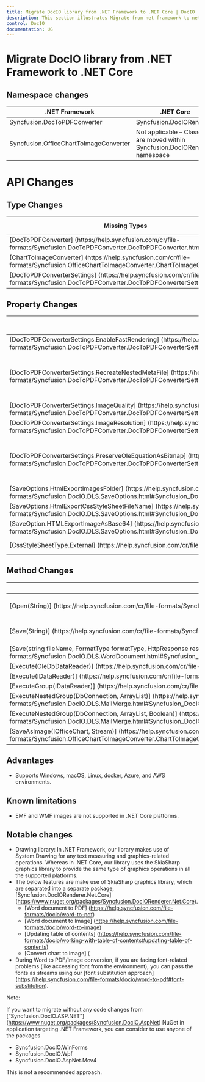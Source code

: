 ```yaml
---
title: Migrate DocIO library from .NET Framework to .NET Core | DocIO | Syncfusion
description: This section illustrates Migrate from net framework to net core
control: DocIO
documentation: UG
---
```

# Migrate DocIO library from .NET Framework to .NET Core

## Namespace changes 

<table>
<tr>
<thead>
<th>.NET Framework</th>	
<th>.NET Core</th>
</thead>
</tr>
<tr>
<td>Syncfusion.DocToPDFConverter</td>
<td>Syncfusion.DocIORenderer</td>
</tr>
<tr>
<td>Syncfusion.OfficeChartToImageConverter</td>
<td>Not applicable – Classes are moved within Syncfusion.DocIORenderer namespace </td>
</tr>
</table>

# API Changes

## Type Changes 

<table>
<tr>
<thead>
<th>Missing Types</th>	
<th>Alternate Types</th>
</thead>
</tr>
<tr>
<td>[DocToPDFConverter] (https://help.syncfusion.com/cr/file-formats/Syncfusion.DocToPDFConverter.DocToPDFConverter.html)</td>
<td>DocIORenderer</td>
</tr>
<tr>
<td>[ChartToImageConverter] (https://help.syncfusion.com/cr/file-formats/Syncfusion.OfficeChartToImageConverter.ChartToImageConverter.html)</td>
<td>Not applicable</td>
</tr>
<tr>
<td>[DocToPDFConverterSettings] (https://help.syncfusion.com/cr/file-formats/Syncfusion.DocToPDFConverter.DocToPDFConverterSettings.html)</td>
<td>Not applicable</td>
</tr>
</table>

## Property Changes
<table>
<tr>
<thead>
<th>Missing Properties</th>	
<th>Alternate Properties</th>
</thead>
</tr>
<tr>
<td>[DocToPDFConverterSettings.EnableFastRendering] (https://help.syncfusion.com/cr/file-formats/Syncfusion.DocToPDFConverter.DocToPDFConverterSettings.html#Syncfusion_DocToPDFConverter_DocToPDFConverterSettings_EnableFastRendering)</td>
<td>Not applicable</td>
</tr>
<tr>
<td>[DocToPDFConverterSettings.RecreateNestedMetaFile] (https://help.syncfusion.com/cr/file-formats/Syncfusion.DocToPDFConverter.DocToPDFConverterSettings.html#Syncfusion_DocToPDFConverter_DocToPDFConverterSettings_RecreateNestedMetafile)</td>
<td>Not supported due to .NET Core framework limitations.</td>
</tr>
<tr>
<td>[DocToPDFConverterSettings.ImageQuality] (https://help.syncfusion.com/cr/file-formats/Syncfusion.DocToPDFConverter.DocToPDFConverterSettings.html#Syncfusion_DocToPDFConverter_DocToPDFConverterSettings_ImageQuality)</td>
<td>Not supported</td>
</tr>
<tr>
<td>[DocToPDFConverterSettings.ImageResolution] (https://help.syncfusion.com/cr/file-formats/Syncfusion.DocToPDFConverter.DocToPDFConverterSettings.html#Syncfusion_DocToPDFConverter_DocToPDFConverterSettings_ImageResolution)</td>
<td>Not supported</td>
</tr>
<tr>
<td>[DocToPDFConverterSettings.PreserveOleEquationAsBitmap] (https://help.syncfusion.com/cr/file-formats/Syncfusion.DocToPDFConverter.DocToPDFConverterSettings.html#Syncfusion_DocToPDFConverter_DocToPDFConverterSettings_PreserveOleEquationAsBitmap)</td>
<td>Not supported due to .NET Core framework limitations.</td>
</tr>
<tr>
<td>[SaveOptions.HtmlExportImagesFolder] (https://help.syncfusion.com/cr/file-formats/Syncfusion.DocIO.DLS.SaveOptions.html#Syncfusion_DocIO_DLS_SaveOptions_HtmlExportImagesFolder)</td>
<td>Not applicable.</td>
</tr>
<tr>
<td>[SaveOptions.HtmlExportCssStyleSheetFileName] (https://help.syncfusion.com/cr/file-formats/Syncfusion.DocIO.DLS.SaveOptions.html#Syncfusion_DocIO_DLS_SaveOptions_HtmlExportCssStyleSheetFileName)</td>
<td>Not applicable</td>
</tr>
<tr>
<td>[SaveOption.HTMLExportImageAsBase64] (https://help.syncfusion.com/cr/file-formats/Syncfusion.DocIO.DLS.SaveOptions.html#Syncfusion_DocIO_DLS_SaveOptions_HTMLExportImageAsBase64)</td>
<td>Not applicable</td>
</tr>
<tr>
<td>[CssStyleSheetType.External] (https://help.syncfusion.com/cr/file-formats/Syncfusion.DocIO.DLS.CssStyleSheetType.html)</td>
<td>Not applicable</td>
</tr>
</table>

## Method Changes 

<table>
<tr>
<thead>
<th>Missing methods</th>	
<th>Alternate methods</th>
</thead>
</tr>
<tr>
<td>[Open(String)] (https://help.syncfusion.com/cr/file-formats/Syncfusion.DocIO.DLS.WordDocument.html#Syncfusion_DocIO_DLS_WordDocument_Open_System_String_)</td>
<td>You can open the document as stream from the file system using [Open(Stream, FormatType)] (https://help.syncfusion.com/cr/file-formats/Syncfusion.DocIO.DLS.WordDocument.html#Syncfusion_DocIO_DLS_WordDocument_Open_System_IO_Stream_Syncfusion_DocIO_FormatType_) API</td>
</tr>
<tr>
<td>[Save(String)] (https://help.syncfusion.com/cr/file-formats/Syncfusion.DocIO.DLS.WordDocument.html#Syncfusion_DocIO_DLS_WordDocument_Save_System_String_)</td>
<td>You can save the document as stream to the file system using [Save(Stream, FormatType)] (https://help.syncfusion.com/cr/file-formats/Syncfusion.DocIO.DLS.WordDocument.html#Syncfusion_DocIO_DLS_WordDocument_Save_System_IO_Stream_Syncfusion_DocIO_FormatType_) API</td>
</tr>
<tr>
<td>[Save(string fileName, FormatType formatType, HttpResponse response)] (https://help.syncfusion.com/cr/file-formats/Syncfusion.DocIO.DLS.WordDocument.html#Syncfusion_DocIO_DLS_WordDocument_Save_System_String_Syncfusion_DocIO_FormatType_System_Web_HttpResponse_Syncfusion_DocIO_HttpContentDisposition_)</td>	
<td>You can save the document as stream and then download from browser.</td>
</tr>
<tr>
<td>[Execute(OleDbDataReader)] (https://help.syncfusion.com/cr/file-formats/Syncfusion.DocIO.DLS.MailMerge.html#Syncfusion_DocIO_DLS_MailMerge_Execute_System_Data_OleDb_OleDbDataReader_)</td>	
<td>Not supported due to .NET Core framework limitations.</td>
</tr>
<tr>
<td>[Execute(IDataReader)] (https://help.syncfusion.com/cr/file-formats/Syncfusion.DocIO.DLS.MailMerge.html#Syncfusion_DocIO_DLS_MailMerge_Execute_System_Data_IDataReader_)</td>	
<td>Not supported due to .NET Core framework limitations.</td>
</tr>
<tr>
<td>[ExecuteGroup(IDataReader)] (https://help.syncfusion.com/cr/file-formats/Syncfusion.DocIO.DLS.MailMerge.html#Syncfusion_DocIO_DLS_MailMerge_ExecuteGroup_System_Data_IDataReader_)</td>	
<td>Not supported due to .NET Core framework limitations.</td>
</tr>
<tr>
<td>[ExecuteNestedGroup(DbConnection, ArrayList)] (https://help.syncfusion.com/cr/file-formats/Syncfusion.DocIO.DLS.MailMerge.html#Syncfusion_DocIO_DLS_MailMerge_ExecuteNestedGroup_System_Data_Common_DbConnection_System_Collections_ArrayList_)</td>	
<td>Not supported due to .NET Core framework limitations.</td>
</tr>
<tr>
<td>[ExecuteNestedGroup(DbConnection, ArrayList, Boolean)] (https://help.syncfusion.com/cr/file-formats/Syncfusion.DocIO.DLS.MailMerge.html#Syncfusion_DocIO_DLS_MailMerge_ExecuteNestedGroup_System_Data_Common_DbConnection_System_Collections_ArrayList_System_Boolean_)</td>	
<td>Not supported due to .NET Core framework limitations.</td>
</tr>
<tr>
<td>[SaveAsImage(IOfficeChart, Stream)] (https://help.syncfusion.com/cr/file-formats/Syncfusion.OfficeChartToImageConverter.ChartToImageConverter.html#Syncfusion_OfficeChartToImageConverter_ChartToImageConverter_SaveAsImage_Syncfusion_OfficeChart_IOfficeChart_System_IO_Stream_)</td>	
<td>WChart.SaveAsImage()</td>
</tr>
</table>

## Advantages

* Supports Windows, macOS, Linux, docker, Azure, and AWS environments.

## Known limitations

* EMF and WMF images are not supported in .NET Core platforms.

## Notable changes

* Drawing library: In .NET Framework, our library makes use of System.Drawing for any text measuring and graphics-related operations. Whereas in .NET Core, our library uses the SkiaSharp graphics library to provide the same type of graphics operations in all the supported platforms.
* The below features are make use of SkiaSharp graphics library, which are separated into a separate package, [Syncfusion.DocIORenderer.Net.Core] (https://www.nuget.org/packages/Syncfusion.DocIORenderer.Net.Core).
	* [Word document to PDF] (https://help.syncfusion.com/file-formats/docio/word-to-pdf)
	* [Word document to Image] (https://help.syncfusion.com/file-formats/docio/word-to-image)
	* [Updating table of contents] (https://help.syncfusion.com/file-formats/docio/working-with-table-of-contents#updating-table-of-contents)
	* [Convert chart to image] (
* During Word to PDF/Image conversion, if you are facing font-related problems (like accessing font from the environment), you can pass the fonts as streams using our [font substitution approach] (https://help.syncfusion.com/file-formats/docio/word-to-pdf#font-substitution). 

Note: 

If you want to migrate without any code changes from [“Syncfusion.DocIO.ASP.NET”] (https://www.nuget.org/packages/Syncfusion.DocIO.AspNet) NuGet in application targeting .NET Framework, you can consider to use anyone of the packages 

* Syncfusion.DocIO.WinForms 
* Syncfusion.DocIO.Wpf 
* Syncfusion.DocIO.AspNet.Mcv4 

This is not a recommended approach. 